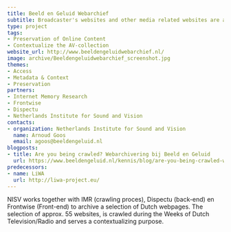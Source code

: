 ```yaml
---
title: Beeld en Geluid Webarchief
subtitle: Broadcaster's websites and other media related websites are archived and presented in Sound and Visions webarchive
type: project
tags:
- Preservation of Online Content
- Contextualize the AV-collection
website_url: http://www.beeldengeluidwebarchief.nl/
image: archive/Beeldengeluidwebarchief_screenshot.jpg
themes:
- Access
- Metadata & Context
- Preservation
partners:
- Internet Memory Research
- Frontwise
- Dispectu
- Netherlands Institute for Sound and Vision
contacts:
- organization: Netherlands Institute for Sound and Vision
  name: Arnoud Goos
  email: agoos@beeldengeluid.nl
blogposts:
- title: Are you being crawled? Webarchivering bij Beeld en Geluid
  url: https://www.beeldengeluid.nl/kennis/blog/are-you-being-crawled-webarchivering-bij-beeld-en-geluid
predecessors:
- name: LiWA
  url: http://liwa-project.eu/
---
```


NISV works together with IMR (crawling proces), Dispectu (back-end) en Frontwise (Front-end) to archive a selection of Dutch webpages. The selection of approx. 55 websites, is crawled during the Weeks of Dutch Television/Radio and serves a contextualizing purpose.
